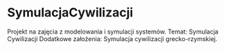 # SymulacjaCywilizacji

Projekt na zajęcia z modelowania i symulacji systemów.
Temat: Symulacja Cywilizacji
Dodatkowe założenia: Symulacja cywilizacji grecko-rzymskiej.
